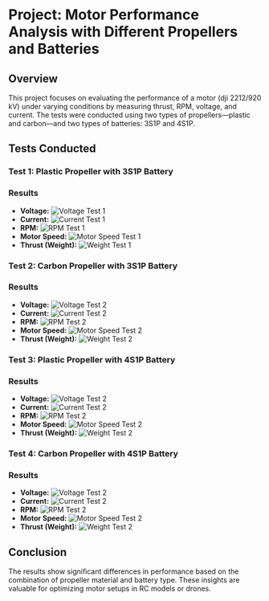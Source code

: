 # Project: Motor Performance Analysis with Different Propellers and Batteries

## Overview

This project focuses on evaluating the performance of a motor (dji 2212/920 kV) under varying conditions by measuring thrust, RPM, voltage, and current. The tests were conducted using two types of propellers—plastic and carbon—and two types of batteries: 3S1P and 4S1P.

## Tests Conducted

### Test 1: Plastic Propeller with 3S1P Battery

### Results
- **Voltage:**
  ![Voltage Test 1](3s_1p_plastic/Voltage.png)
- **Current:**
  ![Current Test 1](3s_1p_plastic/Current.png)
- **RPM:**
  ![RPM Test 1](3s_1p_plastic/Speed.png)
- **Motor Speed:**
  ![Motor Speed Test 1](3s_1p_plastic/MotorPWM.png)
- **Thrust (Weight):**
  ![Weight Test 1](3s_1p_plastic/Weight.png)

### Test 2: Carbon Propeller with 3S1P Battery

### Results
- **Voltage:**
  ![Voltage Test 2](3s_1p_carbon/Voltage.png)
- **Current:**
  ![Current Test 2](3s_1p_carbon/Current.png)
- **RPM:**
  ![RPM Test 2](3s_1p_carbon/Speed.png)
- **Motor Speed:**
  ![Motor Speed Test 2](3s_1p_carbon/MotorPWM.png)
- **Thrust (Weight):**
  ![Weight Test 2](3s_1p_carbon/Weight.png)

### Test 3: Plastic Propeller with 4S1P Battery

### Results
- **Voltage:**
  ![Voltage Test 2](4s_1p_plastic/Voltage.png)
- **Current:**
  ![Current Test 2](4s_1p_plastic/Current.png)
- **RPM:**
  ![RPM Test 2](4s_1p_plastic/Speed.png)
- **Motor Speed:**
  ![Motor Speed Test 2](4s_1p_plastic/MotorPWM.png)
- **Thrust (Weight):**
  ![Weight Test 2](4s_1p_plastic/Weight.png)

### Test 4: Carbon Propeller with 4S1P Battery

### Results
- **Voltage:**
  ![Voltage Test 2](4s_1p_carbon/Voltage.png)
- **Current:**
  ![Current Test 2](4s_1p_carbon/Current.png)
- **RPM:**
  ![RPM Test 2](4s_1p_carbon/Speed.png)
- **Motor Speed:**
  ![Motor Speed Test 2](4s_1p_carbon/MotorPWM.png)
- **Thrust (Weight):**
  ![Weight Test 2](4s_1p_carbon/Weight.png)

## Conclusion

The results show significant differences in performance based on the combination of propeller material and battery type. These insights are valuable for optimizing motor setups in RC models or drones.

